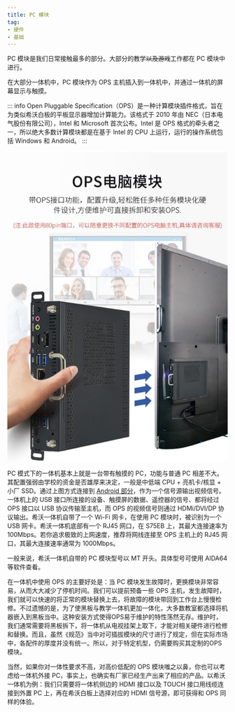 ```yaml
---
title: PC 模块
tag:
- 硬件
- 基础
---
```


PC 模块是我们日常接触最多的部分。大部分的教学~~以及游戏~~工作都在 PC 模块中进行。

在大部分一体机中，PC 模块作为 OPS 主机插入到一体机中，并通过一体机的屏幕显示与触摸。

::: info
Open Pluggable Specification（OPS）是一种计算模块插件格式，旨在为类似希沃白板的平板显示器增加计算能力。该格式于 2010 年由 NEC（日本电气股份有限公司），Intel 和 Microsoft 首次公布。Intel 是 OPS 格式的牵头者之一，所以绝大多数计算模块都是在基于 Intel 的 CPU 上运行，运行的操作系统包括 Windows 和 Android。
:::

![OPS 主机](image/pc-module/ops.jpg)

PC 模式下的一体机基本上就是一台带有触摸的 PC，功能与普通 PC 相差不大。其配置强弱由学校的资金是否雄厚来决定，一般是中低端 CPU + 亮机卡/核显 + 小厂 SSD。通过上图方式连接到 [Android 部分](android-part)，作为一个信号源输出视频信号。一体机上的 USB 接口所连接的设备、触摸屏的数据、遥控器的信号、都将经过 OPS 接口以 USB 协议传输至主机，而 OPS 的视频信号则通过 HDMi/DVI/DP 协议输出。希沃一体机自带了一个 Wi-Fi 网卡，在使用 PC 模块时，被识别为一个 USB 网卡。希沃一体机底部有一个 RJ45 网口，在 S75EB 上，其最大连接速率为 100Mbps。若你追求极致的上网速度，推荐将网线连接至 OPS 主机上的 RJ45 网口，其最大连接速率通常为 1000Mbps。

一般来说，希沃一体机自带的 PC 模块型号以 MT 开头。具体型号可使用 AIDA64 等软件查看。

在一体机中使用 OPS 的主要好处是：当 PC 模块发生故障时，更换模块非常容易，从而大大减少了停机时间。我们可以提前预备一些 OPS 主机，发生故障时，我们就可以快速的将正常的模块替换上去，将故障的模块带回到工作台上慢慢检修。不过遗憾的是，为了使黑板与教学一体机更加一体化，大多数教室都选择将机器嵌入到黑板当中。这种安装方式使得OPS易于维护的特性荡然无存。维护时，我们通常需要将黑板拆下，将一体机从电视挂架上取下，才能对相关硬件进行检修和替换。而且，虽然《规范》当中对可插拔模块的尺寸进行了规定，但在实际市场中，各配件的厚度并没有统一。所以，对于特定机型，仍需要购买其定制的OPS模块。

当然，如果你对一体性要求不高，对高价低配的 OPS 模块嗤之以鼻，你也可以考虑给一体机外接 PC，事实上，也确实有厂家已经生产出来了相应的产品。以希沃一体机为例：我们只需要将一体机侧边的 HDMI 接口以及 TOUCH 接口用线缆连接到外置 PC 上，再在希沃白板上选择对应的 HDMI 信号源，即可获得和 OPS 同样的体验。
